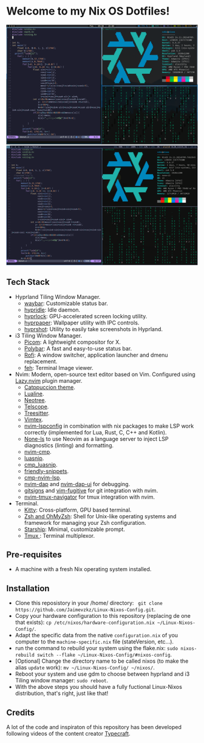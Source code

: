 # Welcome to my Nix OS Dotfiles!
![Header](./SystemPreview_hypr.png)
![Header](./SystemPreview_i3.png)
## Tech Stack
- Hyprland Tiling Window Manager.
  - [waybar](https://github.com/Alexays/Waybar): Customizable status bar.
  - [hypridle](https://github.com/hyprwm/hypridle): Idle daemon.
  - [hyprlock](https://github.com/hyprwm/hyprlock/): GPU-accelerated screen locking utility.
  - [hyprpaper](https://github.com/hyprwm/hyprpaper): Wallpaper utility with IPC controls.
  - [hyprshot](https://github.com/Gustash/hyprshot): Utility to easily take screenshots in Hyprland.
- i3 Tiling Window Manager.
  - [Picom](https://github.com/yshui/picom): A lightweight compositor for X.
  - [Polybar](https://github.com/polybar/polybar): A fast and easy-to-use status bar.
  - [Rofi](https://github.com/davatorium/rofi): A window switcher, application launcher and dmenu replacement.
  - [feh](https://feh.finalrewind.org/): Terminal Image viewer.
-  Nvim: Modern, open-source text editor based on Vim. Configured using [Lazy.nvim](https://github.com/folke/lazy.nvim) plugin manager.
    - [Catppuccion theme](https://github.com/catppuccin/nvim).
    - [Lualine](https://github.com/nvim-lualine/lualine.nvim).
    - [Neotree](https://github.com/nvim-neo-tree/neo-tree.nvim).
    - [Telscope](https://github.com/nvim-telescope/telescope.nvim).
    - [Treesitter](https://tree-sitter.github.io/tree-sitter/).
    - [Vimtex](https://github.com/lervag/vimtex).
    - [nvim-lspconfig](https://github.com/neovim/nvim-lspconfig) in combination with nix packages to make LSP work correctly (implemented for Lua, Rust, C, C++ and Kotlin).
    - [None-ls](https://github.com/nvimtools/none-ls.nvim) to use Neovim as a language server to inject LSP diagnostics (linting) and formatting.
    - [nvim-cmp](https://github.com/hrsh7th/nvim-cmp).
    - [luasnip](https://github.com/L3MON4D3/LuaSnip).
    - [cmp_luasnip](https://github.com/saadparwaiz1/cmp_luasnip).
    - [friendly-snippets](https://github.com/rafamadriz/friendly-snippets).
    - [cmp-nvim-lsp](https://github.com/hrsh7th/cmp-nvim-lsp).
    - [nvim-dap](https://github.com/mfussenegger/nvim-dap) and [nvim-dap-ui](https://github.com/rcarriga/nvim-dap-ui) for debugging.
    - [gitsigns](https://github.com/lewis6991/gitsigns.nvim) and [vim-fugitive](https://github.com/tpope/vim-fugitive) for git integration with nvim.
    - [nvim-tmux-navigator](https://github.com/alexghergh/nvim-tmux-navigation) for tmux integration with nvim.
-  Terminal.
    - [Kitty](https://github.com/kovidgoyal/kitty): Cross-platform, GPU based terminal. 
    - [Zsh and OhMyZsh](https://ohmyz.sh): Shell for Unix-like operating systems and framework for managing your Zsh configuration.
    - [Starship](https://starship.rs/): Minimal, customizable prompt.
    - [Tmux ](https://github.com/tmux/tmux): Terminal multiplexor.
## Pre-requisites
- A machine with a fresh Nix operating system installed.
## Installation
- Clone this reposistory in your /home/ directory: ` git clone https://github.com/Jaimevzkz/Linux-Nixos-Config.git`.
- Copy your hardware configuration to this repository (replacing de one that exists): `cp /etc/nixos/hardware-configuration.nix ~/Linux-Nixos-Config/`.
- Adapt the specific data from the native `configuration.nix` of you computer to the `machine-specific.nix` file (stateVersion, etc...).
- run the command to rebuild your system using the flake.nix: `sudo nixos-rebuild switch --flake ~/Linux-Nixos-Config/#nixos-config`.
- [Optional] Change the directory name to be called nixos (to make the alias `update` work): `mv ~/Linux-Nixos-Config/ ~/nixos/`.
- Reboot your system and use gdm to choose between hyprland and i3 Tiling window manager: `sudo reboot`.
- With the above steps you should have a fully fuctional Linux-Nixos distribution, that's right, just like that!
## Credits
A lot of the code and inspiraton of this repository has been developed following videos of the content creator [Typecraft](https://www.youtube.com/@typecraft_dev). 
